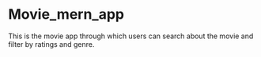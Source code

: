 # Movie_mern_app
This is the movie app through which users can search about the movie and filter by ratings and genre.
